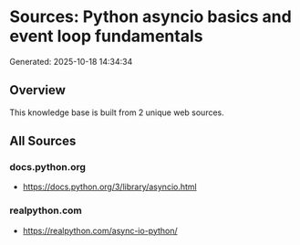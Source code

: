 # Sources: Python asyncio basics and event loop fundamentals

Generated: 2025-10-18 14:34:34

## Overview

This knowledge base is built from 2 unique web sources.

## All Sources

### docs.python.org

- https://docs.python.org/3/library/asyncio.html

### realpython.com

- https://realpython.com/async-io-python/


